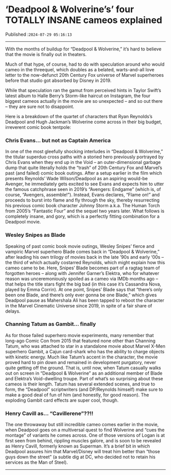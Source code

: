 # ‘Deadpool & Wolverine’s’ four TOTALLY INSANE cameos explained

Published :`2024-07-29 05:16:13`

---

With the months of buildup for “Deadpool & Wolverine,” it’s hard to believe that the movie is finally out in theaters.

Much of that hype, of course, had to do with speculation around who would cameo in the threequel, which doubles as a belated, warts-and-all love letter to the now-defunct 20th Century Fox universe of Marvel superheroes before that studio got absorbed by Disney in 2019.

While that speculation ran the gamut from perceived hints in Taylor Swift’s latest album to Halle Berry’s Storm-like haircut on Instagram, the four biggest cameos actually in the movie are so unexpected – and so out there – they are sure not to disappoint.

Here is a breakdown of the quartet of characters that Ryan Reynolds’s Deadpool and Hugh Jackman’s Wolverine come across in their big budget, irreverent comic book tentpole:

### Chris Evans… but not as Captain America

In one of the most gleefully shocking interludes in “Deadpool & Wolverine,” the titular superduo cross paths with a storied hero previously portrayed by Chris Evans when they end up in the Void – an outer-dimensional garbage dump that quite literally holds the “trash” of 20th Century Fox and Marvel’s past (and failed) comic book outings. After a setup earlier in the film which presents Reynolds’ Wade Wilson/Deadpool as an aspiring would-be Avenger, he immediately gets excited to see Evans and expects him to utter the famous catchphrase seen in 2019’s “Avengers: Endgame” (which is, of course, “Avengers, assemble!”). Instead, Evans declares, “Flame on!” and proceeds to burst into flame and fly through the sky, thereby resurrecting his previous comic book character Johnny Storm a.k.a. The Human Torch from 2005’s “Fantastic Four” and the sequel two years later. What follows is completely insane, and gory, which is a perfectly fitting combination for a Deadpool movie.

### Wesley Snipes as Blade

Speaking of past comic book movie outings, Wesley Snipes’ fierce and vampiric Marvel superhero Blade comes back in “Deadpool & Wolverine,” after leading his own trilogy of movies back in the late ’90s and early ‘00s – the third of which actually costarred Reynolds, which might explain how this cameo came to be. Here, Snipes’ Blade becomes part of a ragtag team of forgotten heroes – along with Jennifer Garner’s Elektra, who for whatever reason was unceremoniously spoiled as a cameo via IMDb months ago – that helps the title stars fight the big bad (in this case it’s Cassandra Nova, played by Emma Corrin). At one point, Snipes’ Blade says that “there’s only been one Blade, and there’s only ever gonna be one Blade,” which gives Deadpool pause as Mahershala Ali has been tapped to reboot the character in the Marvel Cinematic Universe since 2019, in spite of a fair share of delays.

### Channing Tatum as Gambit… finally

As for those failed superhero movie experiments, many remember that long-ago Comic Con from 2015 that featured none other than Channing Tatum, who was attached to star in a standalone movie about Marvel X-Men superhero Gambit, a Cajun card-shark who has the ability to charge objects with kinetic energy. Much like Tatum’s accent in the character, the movie proved hard to pin down and remained in development purgatory, never quite getting off the ground. That is, until now, when Tatum casually walks out on screen in “Deadpool & Wolverine” as an additional member of Blade and Elektra’s Void-dwelling troupe. Part of what’s so surprising about these cameos is their length. Tatum has several extended scenes, and true to form, the “Deadpool” scriptwriters (and DP/Reynolds himself) make sure to make a good deal of fun of him (and honestly, for good reason). The exploding Gambit card effects are super cool, though.

### Henry Cavill as… “Cavillerene”??!!

The one throwaway but still incredible cameo comes earlier in the movie, when Deadpool goes on a multiversal quest to find Wolverine and “cues the montage” of variants he comes across. One of those versions of Logan is at first seen from behind, rippling muscles galore, and is soon to be revealed as Henry Cavill, formerly known as Superman. It’s a brief bit in which Deadpool assures him that Marvel/Disney will treat him better than “those guys down the street” (a subtle dig at DC, who decided not to retain his services as the Man of Steel).

---


